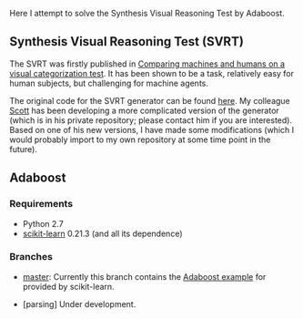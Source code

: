 Here I attempt to solve the Synthesis Visual Reasoning Test by Adaboost.

## Synthesis Visual Reasoning Test (SVRT)
The SVRT was firstly published in [Comparing machines and humans on a visual categorization test](https://www.pnas.org/content/108/43/17621.short). It has been shown to be a task, relatively easy for human subjects, but challenging for machine agents.

The original code for the SVRT generator can be found [here](https://www.idiap.ch/~fleuret/svrt/). My colleague [Scott](https://github.com/scottclowe) has been developing a more complicated version of the generator (which is in his private repository; please contact him if you are interested). Based on one of his new versions, I have made some modifications (which I would probably import to my own repository at some time point in the future).

## Adaboost


### Requirements
- Python 2.7
- [scikit-learn](https://scikit-learn.org/dev/index.html#) 0.21.3 (and all its dependence)

### Branches
- [master](https://github.com/anish-lu-yihe/SVRT-by-RN):
Currently this branch contains the [Adaboost example](https://scikit-learn.org/dev/modules/ensemble.html#adaboost) for provided by scikit-learn.

- [parsing]
Under development.
